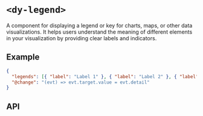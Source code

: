 # `<dy-legend>`

A component for displaying a legend or key for charts, maps, or other data visualizations. It helps users understand the meaning of different elements in your visualization by providing clear labels and indicators.

## Example

<gbp-example name="dy-legend" src="https://esm.sh/duoyun-ui/elements/legend">

```json
{
  "legends": [{ "label": "Label 1" }, { "label": "Label 2" }, { "label": "Label 3" }],
  "@change": "(evt) => evt.target.value = evt.detail"
}
```

</gbp-example>

## API

<gbp-api src="/src/elements/legend.ts"></gbp-api>
